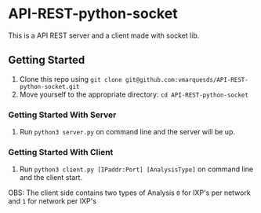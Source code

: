 # API-REST-python-socket
This is a API REST server and a client made with socket lib.

## Getting Started
  1. Clone this repo using `git clone git@github.com:vmarquesds/API-REST-python-socket.git`
  2. Move yourself to the appropriate directory: `cd API-REST-python-socket`

### Getting Started With Server
  1. Run `python3 server.py` on command line and the server will be up.

### Getting Started With Client
  1. Run `python3 client.py [IPaddr:Port] [AnalysisType]` on command line and the client start.

OBS: The client side contains two types of Analysis `0` for IXP's per network and `1` for network per IXP's
